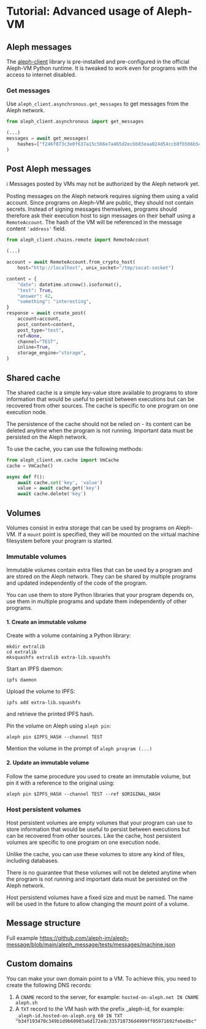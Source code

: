 # Tutorial: Advanced usage of Aleph-VM

## Aleph messages

The [aleph-client](https://github.com/aleph-im/aleph-client) library is pre-installed and 
pre-configured in the official Aleph-VM Python runtime. It is tweaked to work even
for programs with the access to internet disabled.

### Get messages

Use `aleph_client.asynchronous.get_messages` to get messages from the Aleph network.

```python
from aleph_client.asynchronous import get_messages

(...)
messages = await get_messages(
    hashes=["f246f873c3e0f637a15c566e7a465d2ecbb83eaa024d54ccb8fb566b549a929e"]
)
```

## Post Aleph messages

ℹ️ Messages posted by VMs may not be authorized by the Aleph network yet.

Posting messages on the Aleph network requires signing them using a valid account.
Since programs on Aleph-VM are public, they should not contain secrets. Instead of signing messages
themselves, programs should therefore ask their execution host to sign messages on their behalf
using a `RemoteAccount`. The hash of the VM will be referenced in the message content `'address'` 
field.

```python
from aleph_client.chains.remote import RemoteAccount

(...)

account = await RemoteAccount.from_crypto_host(
    host="http://localhost", unix_socket="/tmp/socat-socket")

content = {
    "date": datetime.utcnow().isoformat(),
    "test": True,
    "answer": 42,
    "something": "interesting",
}
response = await create_post(
    account=account,
    post_content=content,
    post_type="test",
    ref=None,
    channel="TEST",
    inline=True,
    storage_engine="storage",
)
```

## Shared cache

The shared cache is a simple key-value store available to programs to store information that would
be useful to persist between executions but can be recovered from other sources. 
The cache is specific to one program on one execution node.

The persistence of the cache should not be relied on - its content can be deleted anytime when
the program is not running. Important data must be persisted on the Aleph network. 

To use the cache, you can use the following methods:
```python
from aleph_client.vm.cache import VmCache
cache = VmCache()

async def f():
    await cache.set('key', 'value')
    value = await cache.get('key')
    await cache.delete('key')
```

## Volumes

Volumes consist in extra storage that can be used by programs on Aleph-VM. If a `mount` point
is specified, they will be mounted on the virtual machine filesystem before your program is
started.

### Immutable volumes

Immutable volumes contain extra files that can be used by a program and are stored on the Aleph 
network. They can be shared by multiple programs and updated independently of the code of the program.

You can use them to store Python libraries that your program depends on, use them in multiple
programs and update them independently of other programs.

#### 1. Create an immutable volume

Create with a volume containing a Python library:

```shell
mkdir extralib
cd extralib
mksquashfs extralib extra-lib.squashfs
```

Start an IPFS daemon:
```shell
ipfs daemon
```

Upload the volume to IPFS:
```shell
ipfs add extra-lib.squashfs
```
and retrieve the printed IPFS hash.

Pin the volume on Aleph using `aleph pin`:
```shell
aleph pin $IPFS_HASH --channel TEST
```

Mention the volume in the prompt of `aleph program (...)`

#### 2. Update an immutable volume

Follow the same procedure you used to create an immutable volume, but pin it with a
reference to the original using:

```shell
aleph pin $IPFS_HASH --channel TEST --ref $ORIGINAL_HASH
```

### Host persistent volumes

Host persistent volumes are empty volumes that your program can use to store information that
would be useful to persist between executions but can be recovered from other sources.
Like the cache, host persistent volumes are specific to one program on one execution node.

Unlike the cache, you can use these volumes to store any kind of files, including databases.

There is no guarantee that these volumes will not be deleted anytime when the
program is not running and important data must be persisted on the Aleph network.

Host persistend volumes have a fixed size and must be named. The name will be used in the future
to allow changing the mount point of a volume.


## Message structure

Full example 
https://github.com/aleph-im/aleph-message/blob/main/aleph_message/tests/messages/machine.json

## Custom domains

You can make your own domain point to a VM. To achieve this, you need to create the following DNS 
records:

1. A `CNAME` record to the server, for example:
`hosted-on-aleph.net IN CNAME aleph.sh`
2. A `TXT` record to the VM hash with the prefix _aleph-id, for example:
`_aleph-id.hosted-on-aleph.org 60 IN TXT "b34f193470c349b1d9b60903a6d172e8c335710736d4999ff05971692febe8bc"`

